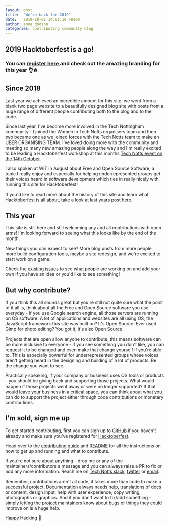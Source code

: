 ```yaml
---
layout: post
title:  "We're back for 2019"
date:   2019-10-01 14:01:10 +0100
author: anna_dodson
categories: contributing community blog
---
```


## 2019 Hacktoberfest is a go!

### You can <a href="https://hacktoberfest.digitalocean.com/register" target="_blank">register here </a> and check out the amazing branding for this year :ok_hand::fire:

## Since 2018

Last year we achieved an incredible amount for this site, we went from a blank two page website to a beautifully designed blog site with posts from a huge range of different people contributing both to the blog and to the code.

Since last year, I've become more involved in the Tech Nottingham community - I joined the Women In Tech Notts organisers team and then two became one as we joined forces with the Tech Notts team to make an UBER ORGANISING TEAM. I've loved doing more with the community and meeting so many new amazing people along the way and I'm really excited to be leading a Hacktoberfest workshop at this months <a href="https://www.technottingham.com/events/tech-nottingham-october-2019" target="_blank">Tech Notts event on the 14th October</a>.

I also spoken at WiT in August about Free and Open Source Software, a topic I really enjoy and especially for helping underrepresented groups get their voices heard in software development which ties in really nicely with running this site for Hacktoberfest!

If you'd like to read more about the history of this site and learn what Hacktoberfest is all about, take a look at last years post <a href="/contributing/community/blog/2018/10/02/annadodson-blog-post.html">here</a>.

## This year

This site is still here and still welcoming any and all contributions with open arms! I'm looking forward to seeing what this looks like by the end of the month.

New things you can expect to see? More blog posts from more people, more build configuration tools, maybe a site redesign, and we're excited to start work on a game.

Check the <a href="https://github.com/AnnaDodson/hacktoberfest-website/issues" target="_blank">existing issues</a> to see what people are working on and add your own if you have an idea or you'd like to see something!

## But why contribute?

If you think this all sounds great but you're still not quite sure what the point of it all is, think about all the Free and Open Source software you use everyday - if you use Google search engine, all those servers are running on OS software. A lot of applications and websites are all using OS, the JavaScript framework this site was built on? It's Open Source. Ever used Gimp for photo editing? You got it, it's also Open Source.

Projects that are open allow anyone to contribute, this means software can be more inclusive to everyone - if you see something you don't like, you can request it to be changed and even make that change yourself if you're able to. This is especially powerful for underrepresented groups whose voices aren't getting heard in the designing and building of a lot of products. Be the change you want to see.

Practically speaking, if your company or business uses OS tools or products - you should be giving back and supporting those projects. What would happen if those projects went away or were no longer supported? If that would leave your business in a critical space, you can think about what you can do to support the project either through code contributions or monetary contributions.

## I'm sold, sign me up

To get started contributing, first you can sign up to <a href="https://github.com/join" target="_blank">GitHub</a> if you haven't already and make sure you've registered for <a href="https://hacktoberfest.digitalocean.com/register" target="_blank">Hacktoberfest</a>.

Head over to the <a href="https://github.com/AnnaDodson/hacktoberfest-website/blob/master/contributing.md" target="_blank">contributing guide</a> and <a href="https://github.com/AnnaDodson/hacktoberfest-website/blob/master/README.md" target="_blank">README</a> for all the instructions on how to get up and running and what to contribute.

If you're not sure about anything - drop me or any of the maintainers/contributors a message and you can always raise a PR to fix or add any more information. Reach me on <a href="https://technottingham.slack.com" target="_blank">Tech Notts slack</a>, <a href="https://twitter.com/anna_hax" target="_blank">twitter</a> or <a href="mailto:hacktoberfest@annadodson.co.uk">email</a>.

Remember, contributions aren't all code, it takes more than code to make a successful project. Documentation always needs help, translations of docs or content, design input, help with user experience, copy writing, photographs or graphics. And if you don't want to fix/add something - simply letting the project maintainers know about bugs or things they could improve on is a huge help.

Happy Hacking :wave:

